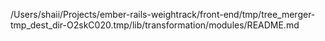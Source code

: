 /Users/shaii/Projects/ember-rails-weightrack/front-end/tmp/tree_merger-tmp_dest_dir-O2skC020.tmp/lib/transformation/modules/README.md